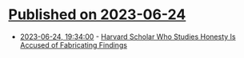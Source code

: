 # [Published on 2023-06-24](index.md)

* [2023-06-24, 19:34:00](https://science.slashdot.org/story/23/06/24/1529219/harvard-scholar-who-studies-honesty-is-accused-of-fabricating-findings?utm_source=rss1.0mainlinkanon&utm_medium=feed) - [Harvard Scholar Who Studies Honesty Is Accused of Fabricating Findings](https://science.slashdot.org/story/23/06/24/1529219/harvard-scholar-who-studies-honesty-is-accused-of-fabricating-findings?utm_source=rss1.0mainlinkanon&utm_medium=feed)
